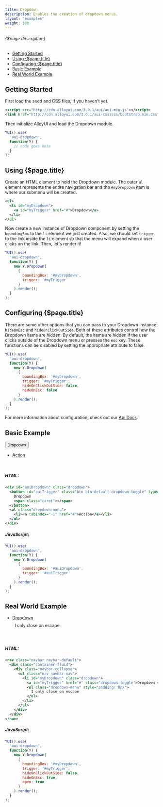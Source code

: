 ```yaml
---
title: Dropdown
description: Enables the creation of dropdown menus.
layout: "examples"
weight: 100
---
```


###### {$page.description}

- [Getting Started](#1)
- [Using {$page.title}](#2)
- [Configuring {$page.title}](#3)
- [Basic Example](#4)
- [Real World Example](#5)

<article id="1">

## Getting Started

First load the seed and CSS files, if you haven't yet.

```xml
<script src="http://cdn.alloyui.com/3.0.1/aui/aui-min.js"></script>
<link href="http://cdn.alloyui.com/3.0.1/aui-css/css/bootstrap.min.css" rel="stylesheet"></link>
```

Then initialize AlloyUI and load the Dropdown module.

```javascript
YUI().use(
  'aui-dropdown',
  function(Y) {
    // code goes here
  }
);
```

</article>

<article id="2">

## Using {$page.title}

Create an HTML element to hold the Dropdown module. The outer `ul` element represents the entire navigation bar and the `#myDropdown` item is where our submenu will be created.

```xml
<ul>
  <li id="myDropdown">
    <a id="myTrigger" href="#">Dropdown</a>
  </li>
</ul>
```

Now create a new instance of Dropdown component by setting the `boundingBox` to the `li` element we just created. Also, we should set `trigger` to the link inside the `li` element so that the menu will expand when a user clicks on the link. Then, let's render it!

```javascript
YUI().use(
  'aui-dropdown',
  function(Y) {
    new Y.Dropdown(
      {
        boundingBox: '#myDropdown',
        trigger: '#myTrigger'
      }
    ).render();
  }
);
```

</article>


<article id="3">

## Configuring {$page.title}

There are some other options that you can pass to your Dropdown instance: `hideOnEsc` and `hideOnClickOutSide`. Both of these attributes control how the Dropdown items are hidden. By default, the items are hidden if the user clicks outside of the Dropdown menu or presses the `esc` key. These functions can be disabled by setting the appropriate attribute to false.

```javascript
YUI().use(
  'aui-dropdown',
  function(Y) {
    new Y.Dropdown(
      {
        boundingBox: '#myDropdown',
        trigger: '#myTrigger',
        hideOnClickOutSide: false,
        hideOnEsc: false
      }
    ).render();
  }
);
```

<div class="alert alert-success">
For more information about configuration, check out our <a href="http://alloyui.com/api/modules/aui-dropdown.html" target="_blank"> Api Docs</a>.
</div>

</article>

<article id="4">

## Basic Example

<div id="auiDropdown" class="dropdown">
  <button id="auiTrigger" class="btn btn-default dropdown-toggle" type="button">
    Dropdown
    <span class="caret"></span>
  </button>
  <ul class="dropdown-menu">
    <li><a tabindex="-1" href="#">Action</a></li>
  </ul>
</div>

<script type="text/javascript">
{literal}
  YUI().use(
    'aui-dropdown',
    function(Y) {
      new Y.Dropdown(
        {
          boundingBox: '#auiDropdown',
          trigger: '#auiTrigger'
        }
      ).render();
    }
  );
{/literal}
</script>

<br>

##### HTML:
```xml
<div id="auiDropdown" class="dropdown">
  <button id="auiTrigger" class="btn btn-default dropdown-toggle" type="button">
    Dropdown
    <span class="caret"></span>
  </button>
  <ul class="dropdown-menu">
    <li><a tabindex="-1" href="#">Action</a></li>
  </ul>
</div>
```

##### JavaScript:
```javascript
YUI().use(
  'aui-dropdown',
  function(Y) {
    new Y.Dropdown(
      {
        boundingBox: '#auiDropdown',
        trigger: '#auiTrigger'
      }
    ).render();
  }
);
```

</article>

<article id="5">

## Real World Example

<div class="navbar navbar-default">
  <div class="container-fluid">
    <div class="navbar-collapse">
      <ul class="nav navbar-nav">
        <li id="myDropdown" class="dropdown">
          <a id="myTrigger" href="javascript:;" class="dropdown-toggle">Dropdown <b class="caret"></b></a>
          <ul class="dropdown-menu" style="padding: 8px">
            <span>I only close on escape</span>
          </ul>
        </li>
      </ul>
    </div>
  </div>
</div>

<script type="text/javascript">
{literal}
  YUI().use(
    'aui-dropdown',
    function(Y) {
      new Y.Dropdown(
        {
          boundingBox: '#myDropdown',
          trigger: '#myTrigger',
          hideOnClickOutSide: false,
          hideOnEsc: true,
          open: true
        }
      ).render();
    }
  );
{/literal}
</script>
<br>

##### HTML:
```xml
<nav class="navbar navbar-default">
  <div class="container-fluid">
    <div class="navbar-collapse">
      <ul class="nav navbar-nav">
        <li id="myDropdown" class="dropdown">
          <a id="myTrigger" href="#" class="dropdown-toggle">Dropdown <b class="caret"></b></a>
          <ul class="dropdown-menu" style="padding: 8px">
            I only close on escape
          </ul>
        </li>
      </ul>
    </div>
  </div>
</nav>
```

##### JavaScript:
```javascript
YUI().use(
  'aui-dropdown',
  function(Y) {
    new Y.Dropdown(
      {
        boundingBox: '#myDropdown',
        trigger: '#myTrigger',
        hideOnClickOutSide: false,
        hideOnEsc: true,
        open: true
      }
    ).render();
  }
);
```

</article>
